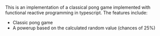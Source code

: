This is an implementation of a classical pong game implemented with functional reactive programming in typescript.
The features include:
- Classic pong game 
- A powerup based on the calculated random value (chances of 25%)
